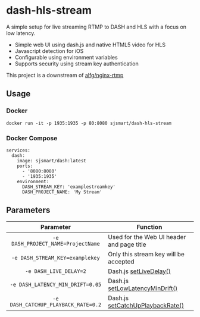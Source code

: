 # dash-hls-stream
A simple setup for live streaming RTMP to DASH and HLS with a focus on low latency.

* Simple web UI using dash.js and native HTML5 video for HLS
* Javascript detection for iOS
* Configurable using environment variables
* Supports security using stream key authentication

This project is a downstream of [alfg/nginx-rtmp](https://github.com/alfg/docker-nginx-rtmp)

## Usage

### Docker
```
docker run -it -p 1935:1935 -p 80:8080 sjsmart/dash-hls-stream
```

### Docker Compose
```
services:
  dash:
    image: sjsmart/dash:latest
    ports:
      - '8080:8080'
      - '1935:1935'
    environment:
      DASH_STREAM_KEY: 'examplestreamkey'
      DASH_PROJECT_NAME: 'My Stream'
```

## Parameters
| Parameter | Function |
| :----: | --- |
| `-e DASH_PROJECT_NAME=ProjectName` | Used for the Web UI header and page title |
| `-e DASH_STREAM_KEY=examplekey` | Only this stream key will be accepted |
| `-e DASH_LIVE_DELAY=2` | Dash.js [setLiveDelay()](http://cdn.dashjs.org/latest/jsdoc/module-MediaPlayer.html#setLiveDelay__anchor) |
| `-e DASH_LATENCY_MIN_DRIFT=0.05` | Dash.js [setLowLatencyMinDrift()](http://cdn.dashjs.org/latest/jsdoc/module-MediaPlayer.html#setLowLatencyMinDrift__anchor) |
| `-e DASH_CATCHUP_PLAYBACK_RATE=0.2` | Dash.js [setCatchUpPlaybackRate()](http://cdn.dashjs.org/latest/jsdoc/module-MediaPlayer.html#setCatchUpPlaybackRate__anchor) |
